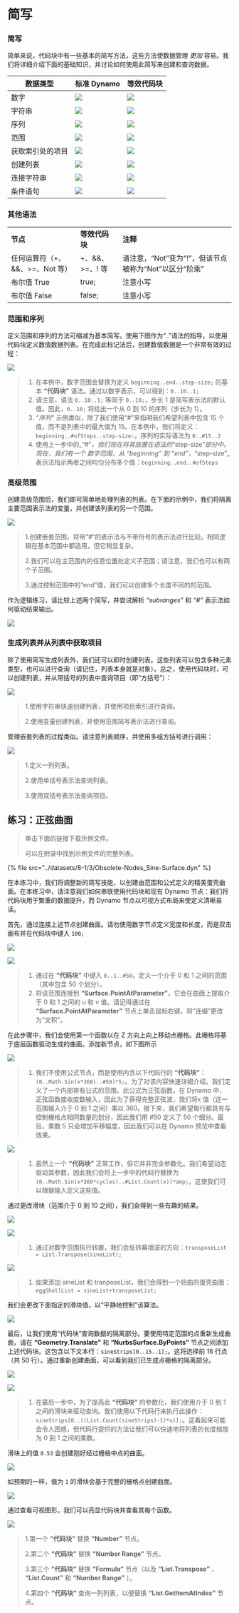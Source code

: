 # 简写

### 简写

简单来说，代码块中有一些基本的简写方法，这些方法使数据管理 _更加_ 容易。我们将详细介绍下面的基础知识，并讨论如何使用此简写来创建和查询数据。

| **数据类型**          | **标准 Dynamo**                                      | **等效代码块**                                    |
| ---------------------- | -------------------------------------------------------- | ------------------------------------------------------------- |
| 数字                | ![](../images/8-1/3/01node-numbers.jpg)       | ![](../images/8-1/3/01codeblock-numbers.jpg)       |
| 字符串                | ![](../images/8-1/3/02node-string.jpg)        | ![](../images/8-1/3/02codeblock-string.jpg)         |
| 序列              | ![](../images/8-1/3/03node-sequence.jpg)       | ![](../images/8-1/3/03codeblock-sequence.jpg)       |
| 范围                 | ![](../images/8-1/3/04node-range.jpg)          | ![](../images/8-1/3/04codeblock-range.jpg)         |
| 获取索引处的项目      | ![](../images/8-1/3/05node-listgetitem.jpg) | ![](../images/8-1/3/05codeblock-listgetitem.jpg) |
| 创建列表            | ![](../images/8-1/3/06node-listcreate.jpg)   | ![](../images/8-1/3/06codeblock-listcreate.jpg)   |
| 连接字符串    | ![](../images/8-1/3/07node-stringconcat.jpg) | ![](../images/8-1/3/07codeblock-stringconcat.jpg) |
| 条件语句 | ![](../images/8-1/3/08node-conditional.jpg)   | ![](../images/8-1/3/08codeblock-conditional.jpg)   |

### 其他语法

|                                     |                           |                                                                                          |
| ----------------------------------- | ------------------------- | ---------------------------------------------------------------------------------------- |
| **节点**                         | **等效代码块** | **注释**                                                                                 |
| 任何运算符（+、&&、>=、Not 等） | +、&&、>=、! 等        | 请注意，“Not”变为“!”，但该节点被称为“Not”以区分“阶乘” |
| 布尔值 True                        | true;                     | 注意小写                                                                          |
| 布尔值 False                       | false;                    | 注意小写                                                                          |

### 范围和序列

定义范围和序列的方法可缩减为基本简写。使用下图作为“..”语法的指导，以使用代码块定义数值数据列表。在完成此标记法后，创建数值数据是一个非常有效的过程：

![](../images/8-1/3/shorthand-rangesandsequences.jpg)

> 1. 在本例中，数字范围会替换为定义 `beginning..end..step-size;` 的基本 **“代码块”** 语法。通过以数字表示，可以得到：`0..10..1;`
> 2. 请注意，语法 `0..10..1;` 等同于 `0..10;`，步长 1 是简写表示法的默认值。因此，`0..10;` 将给出一个从 0 到 10 的序列（步长为 1）。
> 3. _“序列”_ 示例类似，除了我们使用“#”来指明我们希望列表中包含 15 个值，而不是列表中的最大值为 15。在本例中，我们将定义：`beginning..#ofSteps..step-size:`。序列的实际语法为 `0..#15..2`
> 4. 使用上一步中的_“#”_，我们现在将其放置在语法的_“step-size”_部分中。现在，我们有一个 _数字范围_，从 _“beginning”_ 到 _“end”_，_“step-size”_ 表示法指示两者之间均匀分布多个值：`beginning..end..#ofSteps`

### 高级范围

创建高级范围后，我们即可简单地处理列表的列表。在下面的示例中，我们将隔离主要范围表示法的变量，并创建该列表的另一个范围。

![](../images/8-1/3/shorthand-advancerange01.jpg)

> 1\.创建嵌套范围，将带“#”的表示法与不带符号的表示法进行比较。相同逻辑在基本范围中都适用，但它稍显复杂。
>
> 2\.我们可以在主范围内的任意位置处定义子范围；请注意，我们也可以有两个子范围。
>
> 3\.通过控制范围中的“end”值，我们可以创建多个长度不同的的范围。

作为逻辑练习，请比较上述两个简写，并尝试解析 _“subranges”_ 和 _“#”_ 表示法如何驱动结果输出。

![](../images/8-1/3/shorthand-advancerange02.jpg)

### 生成列表并从列表中获取项目

除了使用简写生成列表外，我们还可以即时创建列表。这些列表可以包含多种元素类型，也可以进行查询（请记住，列表本身就是对象）。总之，使用代码块时，可以创建列表，并从带括号的列表中查询项目（即“方括号”）：

![](../images/8-1/3/shorthand-list&getfromlist01.jpg)

> 1\.使用字符串快速创建列表，并使用项目索引进行查询。
>
> 2\.使用变量创建列表，并使用范围简写表示法进行查询。

管理嵌套列表的过程类似。请注意列表顺序，并使用多组方括号进行调用：

![](../images/8-1/3/shorthand-list&getfromlist02.jpg)

> 1\.定义一列列表。
>
> 2\.使用单括号表示法查询列表。
>
> 3\.使用双括号表示法查询项目。

## 练习：正弦曲面

> 单击下面的链接下载示例文件。
>
> 可以在附录中找到示例文件的完整列表。

{% file src="../datasets/8-1/3/Obsolete-Nodes_Sine-Surface.dyn" %}

在本练习中，我们将调整新的简写技能，以创建由范围和公式定义的精美蛋壳曲面。在本练习中，请注意我们如何串联使用代码块和现有 Dynamo 节点：我们将代码块用于繁重的数据提升，而 Dynamo 节点以可视方式布局来使定义清晰易读。

首先，通过连接上述节点创建曲面。请勿使用数字节点定义宽度和长度，而是双击画布并在代码块中键入 `100;`

![](../images/8-1/3/shorthand-exercise01.jpg)

![](../images/8-1/3/shorthand-exercise02.jpg)

> 1. 通过在 **“代码块”** 中键入 `0..1..#50`，定义一个介于 0 和 1 之间的范围（其中包含 50 个划分）。
> 2. 将该范围连接到 **“Surface.PointAtParameter”**，它会在曲面上提取介于 0 和 1 之间的 u 和 v 值。请记得通过在 **“Surface.PointAtParameter”** 节点上单击鼠标右键，将“连缀”更改为“叉积”。

在此步骤中，我们会使用第一个函数以在 Z 方向上向上移动点栅格。此栅格将基于底层函数驱动生成的曲面。添加新节点，如下图所示

![](../images/8-1/3/shorthand-exercise03.jpg)

> 1. 我们不使用公式节点，而是使用内含以下代码行的 **“代码块”**：`(0..Math.Sin(x*360)..#50)*5;`。为了对该内容快速详细介绍，我们定义了一个内部带有公式的范围。此公式为正弦函数。在 Dynamo 中，正弦函数接收度数输入，因此为了获得完整正弦波，我们将x 值（这一范围输入介于 0 到 1 之间）乘以 360。接下来，我们希望每行都具有与控制栅格点相同数量的划分，因此我们用 #50 定义了 50 个细分。最后，乘数 5 只会增加平移幅度，因此我们可以在 Dynamo 预览中查看效果。

![](../images/8-1/3/shorthand-exercise04.jpg)

> 1. 虽然上一个 **“代码块”** 正常工作，但它并非完全参数化。我们希望动态驱动其参数，因此我们会将上一步中的代码行替换为 `(0..Math.Sin(x*360*cycles)..#List.Count(x))*amp;`。这使我们可以根据输入定义这些值。

通过更改滑块（范围介于 0 到 10 之间），我们会得到一些有趣的结果。

![](../images/8-1/3/shorthand-exercise05.gif)

![](../images/8-1/3/shorthand-exercise06.jpg)

> 1. 通过对数字范围执行转置，我们会反转幕墙波的方向：`transposeList = List.Transpose(sineList);`

![](../images/8-1/3/shorthand-exercise07.jpg)

> 1. 如果添加 sineList 和 tranposeList，我们会得到一个扭曲的蛋壳曲面：`eggShellList = sineList+transposeList;`

我们会更改下面指定的滑块值，以“平静地控制”该算法。

![](../images/8-1/3/shorthand-exercise08.jpg)

最后，让我们使用“代码块”查询数据的隔离部分。要使用特定范围的点重新生成曲面，请在 **“Geometry.Translate”** 和 **“NurbsSurface.ByPoints”** 节点之间添加上述代码块。这包含以下文本行：`sineStrips[0..15..1];`。这将选择前 16 行点（共 50 行）。通过重新创建曲面，可以看到我们已生成点栅格的隔离部分。

![](../images/8-1/3/shorthand-exercise09.jpg)

![](../images/8-1/3/shorthand-exercise10.jpg)

> 1. 在最后一步中，为了提高此 **“代码块”** 的参数化，我们使用介于 0 到 1 之间的滑块来驱动查询。我们使用以下代码行来执行此操作：`sineStrips[0..((List.Count(sineStrips)-1)*u)];`。这看起来可能会令人困惑，但代码行提供的方法让我们可以快速地将列表的长度缩放为 0 到 1 之间的乘数。

滑块上的值 `0.53` 会创建刚好经过栅格中点的曲面。

![](../images/8-1/3/shorthand-exercise11.jpg)

如预期的一样，值为 `1` 的滑块会基于完整的栅格点创建曲面。

![](../images/8-1/3/shorthand-exercise12.jpg)

通过查看可视图形，我们可以亮显代码块并查看其每个函数。

![](../images/8-1/3/shorthand-exercise13.jpg)

> 1\.第一个 **“代码块”** 替换 **“Number”** 节点。
>
> 2\.第二个 **“代码块”** 替换 **“Number Range”** 节点。
>
> 3\.第三个 **“代码块”** 替换 **“Formula”** 节点（以及 **“List.Transpose”** 、 **“List.Count”** 和 **“Number Range”** ）。
>
> 4\.第四个 **“代码块”** 查询一列列表，以便替换 **“List.GetItemAtIndex”** 节点。
